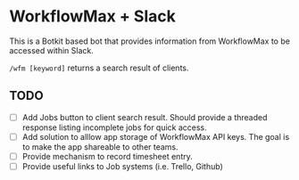 # WorkflowMax + Slack

This is a Botkit based bot that provides information from WorkflowMax to be accessed within Slack.

`/wfm [keyword]` returns a search result of clients.

## TODO

- [ ] Add Jobs button to client search result. Should provide a threaded response listing incomplete jobs for quick access.
- [ ] Add solution to alllow app storage of WorkflowMax API keys. The goal is to make the app shareable to other teams.
- [ ] Provide mechanism to record timesheet entry.
- [ ] Provide useful links to Job systems (i.e. Trello, Github)
